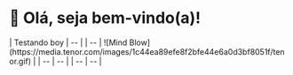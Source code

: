 <H1>🤖 Olá, seja bem-vindo(a)!</H1>
| Testando boy |    --                                                                                      |
|   --         |  ![Mind Blow](https://media.tenor.com/images/1c44ea89efe8f2bfe44e6a0d3bf8051f/tenor.gif)   |
| --           | --                                                                                         |
|  --          |    --                                                                                      |
